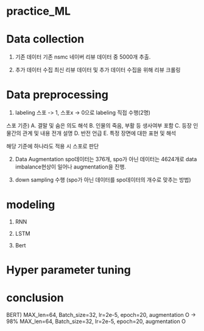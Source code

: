 # practice_ML

# Data collection
1) 기존 데이터
기존 nsmc 네이버 리뷰 데이터 중 5000개 추출.

2) 추가 데이터 수집
최신 리뷰 데이터 및 추가 데이터 수집을 위해 리뷰 크롤링

# Data preprocessing
1) labeling
스포 -> 1, 스포x -> 0으로 labeling 직접 수행(2명)

스포 기준)
A. 결말 및 숨은 의도 해석
B. 인물의 죽음, 부활 등 생사여부 포함
C. 등장 인물간의 관계 및 내용 전개 설명
D. 반전 언급
E. 특정 장면에 대한 표현 및 해석

해당 기준에 하나라도 적용 시 스포로 판단

2) Data Augmentation
spo데이터는 376개, spo가 아닌 데이터는 4624개로 data imbalance현상이 일어나 augmentation을 진행.



3) down sampling 수행 (spo가 아닌 데이터를 spo데이터의 개수로 맞추는 방법)

# modeling
1) RNN

2) LSTM

3) Bert


# Hyper parameter tuning

# conclusion

BERT)
MAX_len=64, Batch_size=32, lr=2e-5, epoch=20, augmentation O -> 98%
MAX_len=64, Batch_size=32, lr=2e-5, epoch=20, augmentation O
